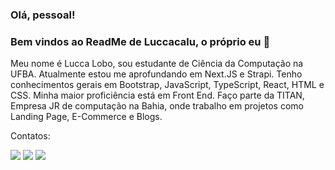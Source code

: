 ### Olá, pessoal!
### Bem vindos ao ReadMe de Luccacalu, o próprio eu 😬
Meu nome é Lucca Lobo, sou estudante de Ciência da Computação na UFBA.
Atualmente estou me aprofundando em Next.JS e Strapi. Tenho conhecimentos gerais em Bootstrap, JavaScript, TypeScript, React, HTML e CSS. Minha maior proficiência está em Front End.
Faço parte da TITAN, Empresa JR de computação na Bahia, onde trabalho em projetos como Landing Page, E-Commerce e Blogs.

Contatos:
<div>
<a href="https://www.instagram.com/theluccalobo/" target="_blank"><img src="https://img.shields.io/badge/-Instagram-%23E4405F?style=for-the-badge&logo=instagram&logoColor=white" target="_blank"></a>
<a href = "mailto:luccalobo.goncalves@gmail.com"><img src="https://img.shields.io/badge/Gmail-D14836?style=for-the-badge&logo=gmail&logoColor=white" target="_blank"></a>
<a href="https://www.linkedin.com/in/lucca-giovanni-lobo-511497212/" target="_blank"><img src="https://img.shields.io/badge/-LinkedIn-%230077B5?style=for-the-badge&logo=linkedin&logoColor=white" target="_blank"></a>   
</div>
